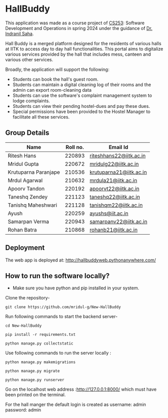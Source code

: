 HallBuddy
==================================

This application was made as a course project of [CS253](https://www.cse.iitk.ac.in/users/isaha/Courses/sdo22.shtml/): Software Development and Operations in spring 2024 under 
the guidance of [Dr. Indranil Saha](https://www.cse.iitk.ac.in/users/isaha/).

Hall Buddy is a merged platform designed for the residents of various halls at IITK to access day to day hall functionalities. This portal aims to 
digitalize various services provided by the hall that includes mess, canteen and various other services. 

Broadly, the application will support the following:

* Students can book the hall's guest room.
* Students can maintain a digital cleaning log of their rooms and the admin can export room-cleaning data
* Students can use the software's complaint management system to lodge complaints.
* Students can view their pending hostel-dues and pay these dues.
* Special permissions have been provided to the Hostel Manager to facilitate all these services.

## Group Details

| Name                   | Roll no. | Email Id                |
| ---------------------- | -------- | ----------------------- |
| Ritesh Hans            | 220893   | riteshhans22@iitk.ac.in |
| Mridul Gupta           | 220672   | mridulg22@iitk.ac.in    |
| Krutuparna Paranjape   | 210536   | krutuparna21@iitk.ac.in |
| Mrdul Agarwal          | 210632   | mrdula21@iitk.ac.in     |
| Apoorv Tandon          | 220192   | apoorvt22@iitk.ac.in    |
| Taneshq Zendey         | 221123   | taneshq22@iitk.ac.in    |
| Tanishq Maheshwari     | 221128   | tanishqm22@iitk.ac.in   |
| Ayush                  | 220259   | ayushs@iit.ac.in        |
| Samarpan Verma         | 220943   | samarpanv22@iitk.ac.in  |
| Rohan Batra            | 210868   | rohanb21@iitk.ac.in     |

## Deployment

The web app is deployed at: http://hallbuddyweb.pythonanywhere.com/

## How to run the software locally?

* Make sure you have python and pip installed in your system.

Clone the repository-

```
git clone https://github.com/mridul-g/New-HallBuddy
```

Run following commands to start the backend server-

```
cd New-HallBuddy
```

```
pip install -r requirements.txt
```

```
python manage.py collectstatic
```
Use following commands to run the server locally : 
```
python manage.py makemigrations
```
```
python manage.py migrate
```

```
python manage.py runserver
```

Go on the localhost web address :http://127.0.0.1:8000/ which must have been printed on the terminal.

For the hall manger the default login is created as username: admin  password: admin




  
